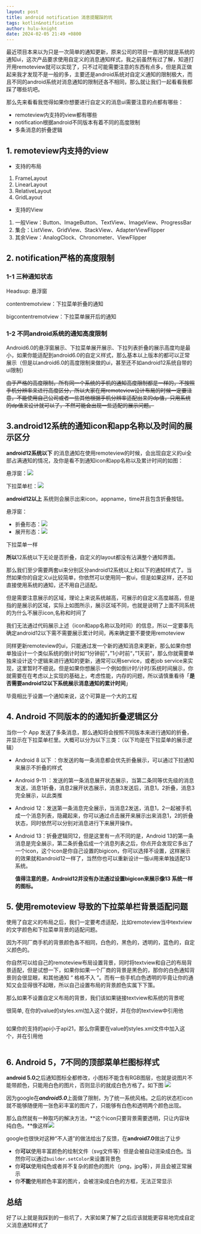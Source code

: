 ```yaml
---
layout: post
title: android notification 消息提醒踩的坑
tags: kotlin&notification
author: hulu-knight
date: 2024-02-05 21:49 +0800
---
```



最近项目本来以为只是一次简单的通知更新，原来公司的项目一直用的就是系统的通知ui，这次产品要求使用自定义的消息通知样式，我之前虽然有过了解，知道打开用remoteview就可以实现了，只不过可能需要注意的东西有点多，但是真正做起来我才发现不是一般的多，主要还是android系统对自定义通知的限制极大，而且不同的android系统对消息通知的限制还各不相同，那么就让我们一起看看我都踩了哪些坑吧。

那么先来看看我觉得如果你想要进行自定义的消息ui需要注意的点都有哪些：
- remoteview内支持的view都有哪些
- notification根据android不同版本有着不同的高度限制
- 多条消息的折叠逻辑


## 1. remoteview内支持的view

- 支持的布局

1. FrameLayout
2. LinearLayout
3. RelativeLayout
4. GridLayout

- 支持的View

1. 一般View：Button、ImageButton、TextView、ImageView、ProgressBar
2. 集合：ListView、GridView、StackView、AdapterViewFlipper
3. 其余View：AnalogClock、Chronometer、ViewFlipper

## 2. notification严格的高度限制

### 1-1 三种通知状态

Headsup: 悬浮窗

contentremotview：下拉菜单折叠的通知

bigcontentremotview：下拉菜单展开后的通知

### 1-2 不同android系统的通知高度限制

Android6.0的悬浮窗展示、下拉菜单展开展示、下拉列表折叠的展示高度均是最小，如果你能适配到android6.0的自定义样式，那么基本以上版本的都可以正常展示（但是以android6.0的高度限制来做的ui，甚至还不如android12系统自带的ui限制）

~~由于严格的高度限制，所有同一个系统的手机的通知高度限制都是一样的，不按照手机分辨率来进行高度区分，所以大家在用remoteview设计布局的时候一定要注意，不能使用自己公司或者一些其他根据手机分辨率适配出来的dp值，只用系统的dp值来设计就可以了，不然可能会出现一些适配的展示问题。~~

## 3.android12系统的通知icon和app名称以及时间的展示区分

**android12系统以下** 的消息通知在使用remoteview的时候，会出现自定义的ui全部占满通知的情况，及你是看不到通知icon和app名称以及累计时间的如图：

悬浮窗：![](https://raw.githubusercontent.com/hulu-knight/Clouding-Pic/master/picture%E5%B1%8F%E5%B9%95%E6%88%AA%E5%9B%BE%202024-02-06%20231444.png)

下拉菜单栏：![](https://raw.githubusercontent.com/hulu-knight/Clouding-Pic/master/picture.png)

**android12以上** 系统则会展示出来icon，appname，time并且包含折叠按钮。

悬浮窗：

- 折叠形态：![](https://raw.githubusercontent.com/hulu-knight/Clouding-Pic/master/picture%E5%B1%8F%E5%B9%95%E6%88%AA%E5%9B%BE%202024-02-06%20235526.png)
- 展开形态：![](https://raw.githubusercontent.com/hulu-knight/Clouding-Pic/master/picture%E5%B1%8F%E5%B9%95%E6%88%AA%E5%9B%BE%202024-02-06%20235521.png)

下拉菜单一样

**所以**12系统以下无论是否折叠，自定义的layout都没有沾满整个通知界面。

那么我们至少需要两套ui来分别区分android12系统以上和以下的通知样式了。当然如果你的自定义ui比较简单，你依然可以使用同一套ui，但是如果这样，还不如直接使用系统的通知，还不用自己适配。

但是需要注意展示的区域，理论上来说系统越高，可展示的自定义高度越高，但是指的是展示的区域，实际上如图所示，展示区域不同，也就是说明了上面不同系统的为什么不展示icon,名称和时间了

我们无法通过代码展示上述（icon和app名称以及时间）的信息，所以一定要事先确定android12以下需不需要展示累计时间，再来确定要不要使用remoteview

同样更新remoteview的ui，只能通过发一个新的通知消息来更新，那么如果你想单独设计一个类似系统的倒计时如“1分钟前”，”1小时前“，”1天前“，那么你就需要单独来设计这个逻辑来进行通知的更新，通常可以用service，或者job service来实现，这里暂时不细说。但是如果你想展示一个例如倒计时/计时/系统时间展示，你就需要在在考虑以上实现的基础上，考虑性能，内存的问题，所以请慎重看待「**是否需要android12以下系统展示消息通知的累计时间**」

毕竟相比于设置一个通知来说，这个可算是一个大的工程

## 4. Android 不同版本的的通知折叠逻辑区分

当你一个 App 发送了多条消息，那么通知将会按照不同版本来进行通知的折叠，并显示在下拉菜单栏里。大概可以分为以下三类：（以下均是在下拉菜单的展示逻辑）

- Android 8 以下 ：你发送的每一条消息都会优先折叠展示，可以通过下拉通知来展示不折叠的样式

- Android 9-11 ：发送的第一条消息展开状态展示，当第二条同等优先级的消息发送，消息1折叠，消息2展开状态展示，消息3发送后，消息1，2折叠，消息3完全展示，以此类推

- Android 12：发送第一条消息完全展示，当消息2发送，消息1，2一起被手机成一个消息列表，隐藏起来，你可以通过点击展开来展示出来消息1，2的折叠状态，同时依然可以分别对消息进行下来展开操作。

- Android 13：折叠逻辑同12，但是这里有一点不同的是，Android 13的第一条消息是完全展示，第二条折叠后成一个消息列表之后，你点开会发现它多出了一个icon，这个icon是你自己设置的bigicon，你可以选择不设置，这样展示的效果就和android12一样了，当然你也可以重新设计一版ui用来单独适配13系统。

  **值得注意的是，Android12并没有办法通过设置bigicon来展示像13 系统一样的图标。**
  
  

## 5. 使用remoteview 导致的下拉菜单栏背景适配问题

使用了自定义的布局之后，我们一定要考虑适配，比如remoteview当中textview的文字颜色和下拉菜单背景的适配问题。

因为不同厂商手机的背景颜色各不相同，白色的，黑色的，透明的，蓝色的，自定义颜色的。

你自然可以给自己的remoteview布局设置背景，同时将textview和自己的布局背景适配，但是试想一下，如果你如果一个厂商的背景是黑色的，那你的白色通知背景则会很显眼，和其他通知 “ 格格不入 ”。而有一些手机白色透明的毕竟让你的通知又会显得很不起眼，所以自己设置布局的背景颜色实属下下策。

那么如果不设置自定义布局的背景，我们该如果链接textview和系统的背景呢

很简单, 在你的value的styles.xml加入这个就好，并在你的textview中引用他

```xml

```

如果你的支持的api小于api21，那么你需要在value的styles.xml文件中加入这个，并在引用他

```XML
```




## 6. Android 5，7不同的顶部菜单栏图标样式
**android 5.0**之后通知图标全都修改，小图标不能含有RGB图层，也就是说图片不能带颜色，只能用白色的图片，否则显示的就成白色方格了。如下图
![](https://raw.githubusercontent.com/hulu-knight/Clouding-Pic/master/picture202402072256343.png)

因为google在***android5.0***上面做了限制，为了统一系统风格。之后的状态栏icon就不能够随便用一张色彩丰富的图片了，只能够有白色和透明两个颜色出现。

那么自然就有一种取巧的解决方法，**这个icon只要背景需要透明，只让内容块纯白色。**像这样![](https://raw.githubusercontent.com/hulu-knight/Clouding-Pic/master/picture202402072310747.png)

google也很快对这种“不人道”的做法给出了反馈，在**android7.0**做出了让步

- 你**可以**使用丰富颜色的绘制文件（svg文件等）但是会被自动渲染成白色。当然你可以通过``builder.setColor``来设置背景色
- 你**可以**使用纯色或者并不复杂的颜色的图片（png，jpg等），并且会被正常展示
- 你**不能**使用颜色丰富的图片，会被渲染成白色的方框，无法正常显示



## 总结

好了以上就是我踩到的一些坑了，大家如果了解了之后应该就能更容易地完成自定义消息通知样式了
